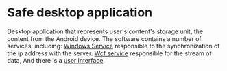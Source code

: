 Safe desktop application
=============

Desktop application that represents user's content's storage unit, the content from the Android device.
The software contains a number of services, including:
<a href="https://github.com/orensharon/PCApplication/tree/master/IPSyncing">Windows Service</a> responsible to the synchronization of the ip address with the server.
<a href="https://github.com/orensharon/PCApplication/tree/master/DataStreaming">Wcf service</a> responsible for the stream of data, And there is a <a href="https://github.com/orensharon/PCApplication/tree/master/PCApplication">user interface</a>.
